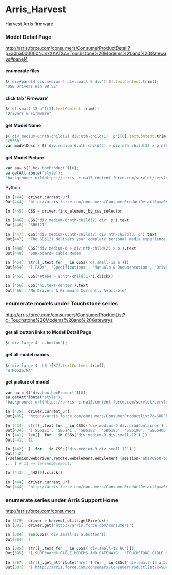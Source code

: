 # Arris_Harvest
Harvest Arris firmware

### Model Detail Page 
http://arris.force.com/consumers/ConsumerProductDetail?p=a0ha000000NJnxXAAT&c=Touchstone%20Modems%20and%20Gateways#panel4 

#### enumerate files
```javascript
$('div#panel4 div.medium-4 div.small-9 div')[0].textContent.trim();
"USB Drivers Win 98 SE"
```

#### click tab 'Firmware'
```javascript
$('dl.small-12 a')[3].textContent.trim();
"Drivers & Firmware"
```

#### get Model Name
```javascript
$('div.medium-6:nth-child(2) div:nth-child(1)  p')[0].textContent.trim();
"CM550"
var modelDesc = $('div.medium-6:nth-child(2) > div:nth-child(3) > p:nth-child(1)')[0].textContent.trim();
```

#### get Model Picture
```javascript
var aa= $('.box.boxProduct')[0];
aa.getAttribute('style');
"background: url(https://arris--c.na13.content.force.com/servlet/servlet.ImageServer?id=015a0000003NYHt&oid=00D30000000kUAL&lastMod=1442430676000);"
```

Python
```python
In [444]: driver.current_url
Out[444]: 'http://arris.force.com/consumers/ConsumerProductDetail?p=a0ha000000GNcscAAD&c=SURFboard%20Modems%20and%20Gateways'

In [445]: CSS = driver.find_element_by_css_selector

In [446]: CSS('div.medium-6:nth-child(2) div  p').text
Out[446]: 'SB6121'

In [447]: CSS('div.medium-6:nth-child(2) div:nth-child(3) p').text
Out[447]: 'The SB6121 delivers your complete personal media experience, at incredible broadband speeds. It harnesses the power of DOCSIS 3.0 technology to bond up to four downstream channels and four upstream channels— providing you advanced multimedia services with download speeds up to 172 Mbps in each direction. That makes surfing, shopping, and downloading far more realistic, faster, and efficient than ever before.'

In [448]: CSS('div.medium-6 > div:nth-child(2) > p').text
Out[448]: 'SURFboard® Cable Modem'

In [454]: str([_.text for _ in CSSs('dl.small-12 a')])
Out[454]: "['FAQs', 'Specifications', 'Manuals & Documentation', 'Drivers & Firmware', 'Related Product Videos']"

In [465]: CSS('#tab4 > a:nth-child(1)').click()

In [466]: CSS('h5.text-center').text
Out[466]: 'No Drivers & Firmware Currently Available'
```

### enumerate models under Touchstone series
http://arris.force.com/consumers/ConsumerProductList?c=Touchstone%20Modems%20and%20Gateways

#### get all button links to Model Detail Page
```javascript
$('div.large-4  a.button');
```

#### get all model names
```javascript
$('div.large-4  h6')[87].textContent.trim();
"WTM652G/NA"
```
 
#### get picture of model
```javascript
var aa = $('div.box.boxProduct')[0];
aa.getAttribute('style');
"background: url(https://arris--c.na13.content.force.com/servlet/servlet.ImageServer?id=015a0000003NYHt&oid=00D30000000kUAL&lastMod=1442430676000);"
```

```python
In [435]: driver.current_url
Out[435]: 'http://arris.force.com/consumers/ConsumerProductlist?c=SURFboard%20Modems%20and%20Gateways'

In [434]: str([_.text for _ in CSSs('div.medium-9 div.prodContainer') if _.is_displayed()])
Out[434]: "['SB6121', 'SB6141', 'SB6182', 'SB6183', 'SB6190', 'SBG6400', 'SBG6580', 'SBG6700-AC', 'SBG6782-AC', 'SBG6900-AC', 'SBR-AC1750']"
In [441]: len([_ for _ in CSSs('div.medium-9 div.small-12') ])
Out[441]: 11

In [442]: [_ for _ in CSSs('div.medium-9 div.small-12') ]
Out[442]: 
[<selenium.webdriver.remote.webelement.WebElement (session="ab170950-bda1-4b37-97c2-330c8ab98349", element="{cbe0fec0-a261-4e94-9d82-8e3c36c58ff6}")>,
... ] # 11 == len(WebElement)

In [443]: _442[0].click()

In [444]: driver.current_url
Out[444]: 'http://arris.force.com/consumers/ConsumerProductDetail?p=a0ha000000GNcscAAD&c=SURFboard%20Modems%20and%20Gateways'
```

### enumerate series under Arris Support Home
http://arris.force.com/consumers

```python
In [379]: driver = harvest_utils.getFirefox()
In [381]: driver.get('http://arris.force.com/consumers')

In [384]: len(CSSs('div.small-12 a.button'))
Out[384]: 8

In [385]: str([_.text for _ in CSSs('div.small-12 h6')])                                  
Out[385]: "['SURFboard® CABLE MODEMS AND GATEWAYS', 'TOUCHSTONE CABLE MODEMS AND GATEWAYS', 'CABLE SET-TOP BOX', 'DSL MODEMS AND GATEWAYS', 'NETWORK ADAPTERS', 'DISCONTINUED PRODUCTS', 'REMOTE ACCESS SOFTWARE', 'ARRIS FOLLOW ME TV™\\nMOBILE APPLICATION HELP']"

In [387]: str([_.get_attribute('href') for _ in CSSs('div.small-12 a.button')])
Out[387]: "['http://arris.force.com/consumers/ConsumerProductlist?c=SURFboard%20Modems%20and%20Gateways', 'http://arris.force.com/consumers/ConsumerProductlist?c=Touchstone%20Modems%20and%20Gateways', 'http://arris.force.com/consumers/ConsumerProductlist?c=Cable%20Set-Top%20Box', 'http://arris.force.com/consumers/ConsumerProductlist?c=DSL%20Modems%20and%20Gateways', 'http://arris.force.com/consumers/ConsumerProductlist?c=Network%20Adapters', 'http://arris.force.com/consumers/ConsumerProductlist?c=Discontinued', 'http://arris.force.com/consumers/ConsumerProductlist?c=Remote%20Access%20Software', 'http://arris.force.com/consumers/ConsumerMobileAppHelp']"
```
